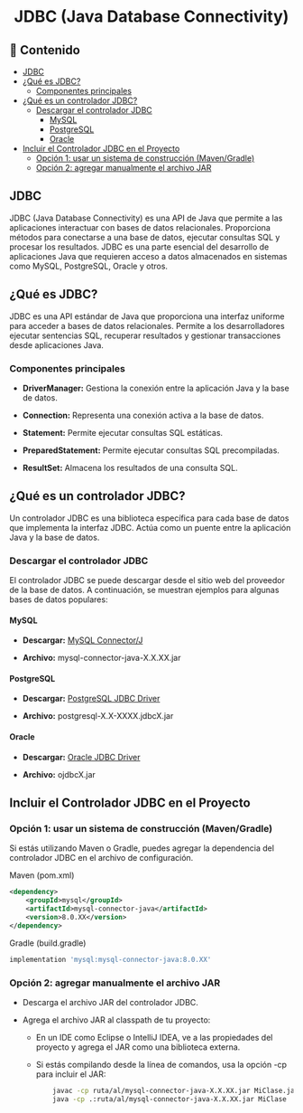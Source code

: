 <h1 align="center">JDBC (Java Database Connectivity)</h1>

<h2>📑 Contenido</h2>

- [JDBC](#jdbc)
- [¿Qué es JDBC?](#qué-es-jdbc)
  - [Componentes principales](#componentes-principales)
- [¿Qué es un controlador JDBC?](#qué-es-un-controlador-jdbc)
  - [Descargar el controlador JDBC](#descargar-el-controlador-jdbc)
    - [MySQL](#mysql)
    - [PostgreSQL](#postgresql)
    - [Oracle](#oracle)
- [Incluir el Controlador JDBC en el Proyecto](#incluir-el-controlador-jdbc-en-el-proyecto)
  - [Opción 1: usar un sistema de construcción (Maven/Gradle)](#opción-1-usar-un-sistema-de-construcción-mavengradle)
  - [Opción 2: agregar manualmente el archivo JAR](#opción-2-agregar-manualmente-el-archivo-jar)

## JDBC

JDBC (Java Database Connectivity) es una API de Java que permite a las aplicaciones interactuar con bases de datos relacionales. Proporciona métodos para conectarse a una base de datos, ejecutar consultas SQL y procesar los resultados. JDBC es una parte esencial del desarrollo de aplicaciones Java que requieren acceso a datos almacenados en sistemas como MySQL, PostgreSQL, Oracle y otros.

## ¿Qué es JDBC?

JDBC es una API estándar de Java que proporciona una interfaz uniforme para acceder a bases de datos relacionales. Permite a los desarrolladores ejecutar sentencias SQL, recuperar resultados y gestionar transacciones desde aplicaciones Java.

### Componentes principales

- **DriverManager:** Gestiona la conexión entre la aplicación Java y la base de datos.

- **Connection:** Representa una conexión activa a la base de datos.

- **Statement:** Permite ejecutar consultas SQL estáticas.

- **PreparedStatement:** Permite ejecutar consultas SQL precompiladas.

- **ResultSet:** Almacena los resultados de una consulta SQL.

## ¿Qué es un controlador JDBC?

Un controlador JDBC es una biblioteca específica para cada base de datos que implementa la interfaz JDBC. Actúa como un puente entre la aplicación Java y la base de datos.

### Descargar el controlador JDBC

El controlador JDBC se puede descargar desde el sitio web del proveedor de la base de datos. A continuación, se muestran ejemplos para algunas bases de datos populares:

#### MySQL

- **Descargar:** [MySQL Connector/J](https://dev.mysql.com/downloads/connector/j/)

- **Archivo:** mysql-connector-java-X.X.XX.jar

#### PostgreSQL

- **Descargar:** [PostgreSQL JDBC Driver](https://jdbc.postgresql.org/)

- **Archivo:** postgresql-X.X-XXXX.jdbcX.jar

#### Oracle

- **Descargar:** [Oracle JDBC Driver](https://www.oracle.com/database/technologies/appdev/jdbc-downloads.html)

- **Archivo:** ojdbcX.jar

## Incluir el Controlador JDBC en el Proyecto

### Opción 1: usar un sistema de construcción (Maven/Gradle)

Si estás utilizando Maven o Gradle, puedes agregar la dependencia del controlador JDBC en el archivo de configuración.

Maven (pom.xml)

```xml
<dependency>
    <groupId>mysql</groupId>
    <artifactId>mysql-connector-java</artifactId>
    <version>8.0.XX</version>
</dependency>
```

Gradle (build.gradle)

```groovy
implementation 'mysql:mysql-connector-java:8.0.XX'
```

### Opción 2: agregar manualmente el archivo JAR

- Descarga el archivo JAR del controlador JDBC.

- Agrega el archivo JAR al classpath de tu proyecto:

  - En un IDE como Eclipse o IntelliJ IDEA, ve a las propiedades del proyecto y agrega el JAR como una biblioteca externa.

  - Si estás compilando desde la línea de comandos, usa la opción -cp para incluir el JAR:

    ```bash
        javac -cp ruta/al/mysql-connector-java-X.X.XX.jar MiClase.java
        java -cp .:ruta/al/mysql-connector-java-X.X.XX.jar MiClase
    ```

